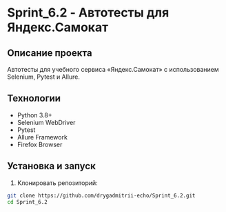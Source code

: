 # Sprint_6.2 - Автотесты для Яндекс.Самокат

## Описание проекта
Автотесты для учебного сервиса «Яндекс.Самокат» с использованием Selenium, Pytest и Allure.

## Технологии
- Python 3.8+
- Selenium WebDriver
- Pytest
- Allure Framework
- Firefox Browser

## Установка и запуск

1. Клонировать репозиторий:
```bash
git clone https://github.com/drygadmitrii-echo/Sprint_6.2.git
cd Sprint_6.2
 
